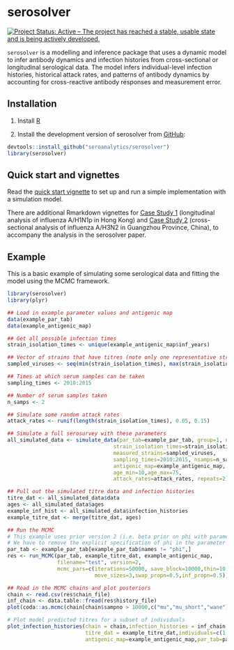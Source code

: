 
<!-- README.md is generated from README.Rmd. Please edit that file -->

# serosolver

[![Project Status: Active – The project has reached a stable, usable
state and is being actively
developed.](https://www.repostatus.org/badges/latest/active.svg)](https://www.repostatus.org/#active)

`serosolver` is a modelling and inference package that uses a dynamic
model to infer antibody dynamics and infection histories from
cross-sectional or longitudinal serological data. The model infers
individual-level infection histories, historical attack rates, and
patterns of antibody dynamics by accounting for cross-reactive antibody
responses and measurement error.

## Installation

1.  Install [R](http://cran.r-project.org)

2.  Install the development version of serosolver from
    [GitHub](https://github.com/seroanalytics/serosolver):

<!-- end list -->

``` r
devtools::install_github("seroanalytics/serosolver")
library(serosolver)
```

## Quick start and vignettes

Read the [quick start
vignette](https://github.com/seroanalytics/serosolver/blob/master/vignettes/serosolver-quick_start_guide.md)
to set up and run a simple implementation with a simulation model.

There are additional Rmarkdown vignettes for [Case
Study 1](https://github.com/seroanalytics/serosolver/blob/master/vignettes/cs1_vignette.Rmd)
(longitudinal analysis of influenza A/H1N1p in Hong Kong) and [Case
Study 2](https://github.com/seroanalytics/serosolver/blob/master/vignettes/cs2_vignette.Rmd)
(cross-sectional analysis of influenza A/H3N2 in Guangzhou Province,
China), to accompany the analysis in the serosolver paper.

## Example

This is a basic example of simulating some serological data and fitting
the model using the MCMC framework.

``` r
library(serosolver)
library(plyr)

## Load in example parameter values and antigenic map
data(example_par_tab)
data(example_antigenic_map)

## Get all possible infection times
strain_isolation_times <- unique(example_antigenic_map$inf_years)

## Vector of strains that have titres (note only one representative strain per time)
sampled_viruses <- seq(min(strain_isolation_times), max(strain_isolation_times), by=2)

## Times at which serum samples can be taken
sampling_times <- 2010:2015

## Number of serum samples taken
n_samps <- 2

## Simulate some random attack rates
attack_rates <- runif(length(strain_isolation_times), 0.05, 0.15)

## Simulate a full serosurvey with these parameters
all_simulated_data <- simulate_data(par_tab=example_par_tab, group=1, n_indiv=50,
                                  strain_isolation_times=strain_isolation_times,
                                  measured_strains=sampled_viruses,
                                  sampling_times=2010:2015, nsamps=n_samps,
                                  antigenic_map=example_antigenic_map,
                                  age_min=10,age_max=75,
                                  attack_rates=attack_rates, repeats=2)

## Pull out the simulated titre data and infection histories
titre_dat <- all_simulated_data$data
ages <- all_simulated_data$ages
example_inf_hist <- all_simulated_data$infection_histories
example_titre_dat <- merge(titre_dat, ages)

## Run the MCMC
# This example uses prior version 2 (i.e. beta prior on phi with parameters alpha, beta)
# We have to remove the explicit specification of phi in the parameter table
par_tab <- example_par_tab[example_par_tab$names != "phi",]
res <- run_MCMC(par_tab, example_titre_dat, example_antigenic_map, 
                filename="test", version=2,
                mcmc_pars=c(iterations=50000, save_block=10000,thin=10,thin_hist=100,
                            move_sizes=3,swap_propn=0.5,inf_propn=0.5))

## Read in the MCMC chains and plot posteriors
chain <- read.csv(res$chain_file)
inf_chain <- data.table::fread(res$history_file)
plot(coda::as.mcmc(chain[chain$sampno > 10000,c("mu","mu_short","wane")]))

# Plot model predicted titres for a subset of individuals
plot_infection_histories(chain = chain,infection_histories = inf_chain,
                         titre_dat = example_titre_dat,individuals=c(1:4),
                         antigenic_map=example_antigenic_map,par_tab=par_tab)
```
